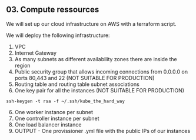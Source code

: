 ## 03. Compute ressources

We will set up our cloud infrastructure on AWS with a terraform script.

We will deploy the following infrastructure:

1. VPC
2. Internet Gateway
3. As many subnets as different availability zones there are inside the region
4. Public security group that allows incoming connections from 0.0.0.0 on ports 80,443 and 22 (NOT SUITABLE FOR PRODUCTION)
5. Routing table and routing table subnet associations
6. One key pair for all the instances (NOT SUITABLE FOR PRODUCTION)
```
ssh-keygen -t rsa -f ~/.ssh/kube_the_hard_way
```
6. One worker instance per subnet
7. One controller instance per subnet
8. One load balancer instance
9. OUTPUT - One provissioner .yml file with the public IPs of our instances


